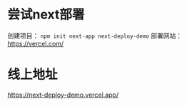 # 尝试next部署
创建项目： `npm init next-app next-deploy-demo`
部署网站：https://vercel.com/

# 线上地址
https://next-deploy-demo.vercel.app/